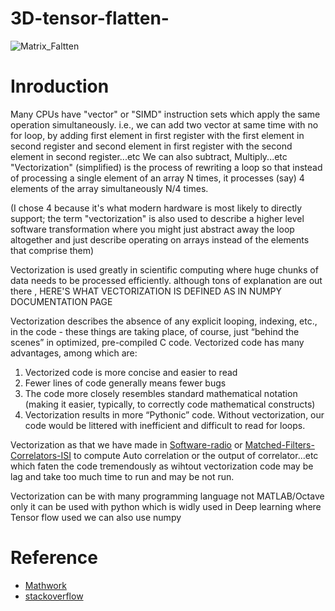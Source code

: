 # 3D-tensor-flatten-
![Matrix_Faltten](https://github.com/Haitham-Darwish/3D-tensor-flatten-/blob/main/Matrix%20Flatten.gif)
# Inroduction
Many CPUs have "vector" or "SIMD" instruction sets which apply the same operation simultaneously. i.e., we can add two vector at same time with no for loop, by adding first element in first register with the first element in second register and second element in first register with the second element in second register...etc
We can also subtract, Multiply...etc 
"Vectorization" (simplified) is the process of rewriting a loop so that instead of processing a single element of an array N times, it processes (say) 4 elements of the array simultaneously N/4 times.

(I chose 4 because it's what modern hardware is most likely to directly support; the term "vectorization" is also used to describe a higher level software transformation where you might just abstract away the loop altogether and just describe operating on arrays instead of the elements that comprise them)

Vectorization is used greatly in scientific computing where huge chunks of data needs to be processed efficiently.
although tons of explanation are out there , HERE'S WHAT VECTORIZATION IS DEFINED AS IN NUMPY DOCUMENTATION PAGE

Vectorization describes the absence of any explicit looping, indexing, etc., in the code - these things are taking place, of course, just “behind the scenes” in optimized, pre-compiled C code. Vectorized code has many advantages, among which are:
1. Vectorized code is more concise and easier to read
2. Fewer lines of code generally means fewer bugs
3. The code more closely resembles standard mathematical notation (making it easier, typically, to correctly code mathematical constructs)
4. Vectorization results in more “Pythonic” code. Without vectorization, our code would be littered with inefficient and difficult to read for loops.

Vectorization as that we have made in [Software-radio](https://github.com/Haitham-Darwish/Software-radio) or [Matched-Filters-Correlators-ISI](https://github.com/Haitham-Darwish/Matched-Filters-Correlators-ISI) to compute Auto correlation or the output of correlator...etc  which faten the code tremendously as wihtout vectorization code may be lag and take too much time to run and may be not run.

Vectorization can be with many programming language not MATLAB/Octave only it can be used with python which is widly used in Deep learning where Tensor flow used we can also use numpy


# Reference
* [Mathwork](https://www.mathworks.com)
* [stackoverflow](https://stackoverflow.com/questions/1422149/what-is-vectorization)
